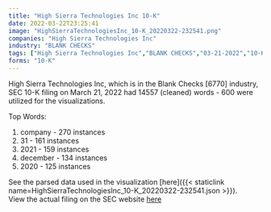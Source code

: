```yaml
---
title: "High Sierra Technologies Inc 10-K"
date: 2022-03-22T23:25:41
image: "HighSierraTechnologiesInc_10-K_20220322-232541.png"
companies: "High Sierra Technologies Inc"
industry: "BLANK CHECKS"
tags: ["High Sierra Technologies Inc","BLANK CHECKS","03-21-2022","10-K"]
forms: "10-K"
---
```

High Sierra Technologies Inc, which is in the Blank Checks [6770] industry, SEC 10-K filing on March 21, 2022 had 14557 (cleaned) words - 600 were utilized for the visualizations.

Top Words:
1. company - 270 instances
2. 31 - 161 instances
3. 2021 - 159 instances
4. december - 134 instances
5. 2020 - 125 instances


See the parsed data used in the visualization [here]({{< staticlink name=HighSierraTechnologiesInc_10-K_20220322-232541.json >}}).  
View the actual filing on the SEC website [here](https://www.sec.gov/Archives/edgar/data/1365388/0001548123-22-000015.txt)